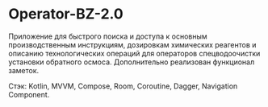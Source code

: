 # Operator-BZ-2.0


Приложение для быстрого поиска и доступа к основным производственным инструкциям, дозировкам химических реагентов и описанию технологических операций для операторов спецводоочистки установки обратного осмоса. Дополнительно реализован функционал заметок.

Стэк:
Kotlin, MVVM, Compose, Room, Coroutine, Dagger, Navigation Component.
